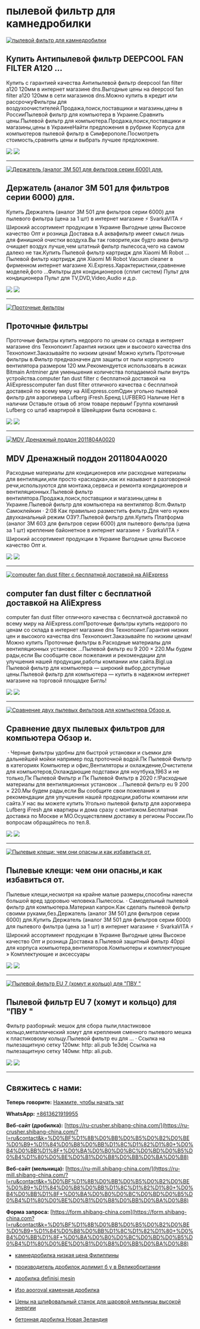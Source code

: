 # пылевой фильтр для камнедробилки

<a href="https://swt.shibang-china.com/?l=ru&img&k=%D0%BF%D1%8B%D0%BB%D0%B5%D0%B2%D0%BE%D0%B9+%D1%84%D0%B8%D0%BB%D1%8C%D1%82%D1%80+%D0%B4%D0%BB%D1%8F+%D0%BA%D0%B0%D0%BC%D0%BD%D0%B5%D0%B4%D1%80%D0%BE%D0%B1%D0%B8%D0%BB%D0%BA%D0%B8" target="_blank">![пылевой фильтр для камнедробилки](http://static.shibang-china.com/all-800x300/875.jpg)</a>

## Купить Антипылевой фильтр DEEPCOOL FAN FILTER A120 …
Купить с гарантией качества Антипылевой фильтр deepcool fan filter a120 120мм в интернет магазине dns.Выгодные цены на deepcool fan filter a120 120мм в сети магазинов dns.Можно купить в кредит или рассрочкуФильтры для воздухоочистителей.Продажа,поиск,поставщики и магазины,цены в РоссииПылевой фильтр для компьютера в Украине.Сравнить цены.Пылевой фильтр для компьютера.Продажа,поиск,поставщики и магазины,цены в УкраинеНайти предложения в рубрике Корпуса для компьютеров пылевой фильтр в Симферополе.Посмотреть стоимость,сравнить цены и выбрать лучшее предложение.


<a href="https://whatsapp.shibangsoft.com/WhatsApp.php" target="_blank" title="WhatsApp">![](http://static.shibang-china.com/icon/whatsapp.png)</a> <a href="https://swt.shibang-china.com/?l=ru&icon&k=%D0%BF%D1%8B%D0%BB%D0%B5%D0%B2%D0%BE%D0%B9+%D1%84%D0%B8%D0%BB%D1%8C%D1%82%D1%80+%D0%B4%D0%BB%D1%8F+%D0%BA%D0%B0%D0%BC%D0%BD%D0%B5%D0%B4%D1%80%D0%BE%D0%B1%D0%B8%D0%BB%D0%BA%D0%B8" target="_blank">![](http://static.shibang-china.com/icon/chat-ru.png)</a>

---

<a href="https://swt.shibang-china.com/?l=ru&img&k=%D0%BF%D1%8B%D0%BB%D0%B5%D0%B2%D0%BE%D0%B9+%D1%84%D0%B8%D0%BB%D1%8C%D1%82%D1%80+%D0%B4%D0%BB%D1%8F+%D0%BA%D0%B0%D0%BC%D0%BD%D0%B5%D0%B4%D1%80%D0%BE%D0%B1%D0%B8%D0%BB%D0%BA%D0%B8" target="_blank">![Держатель (аналог 3М 501 для фильтров серии 6000) для.](http://static.shibang-china.com/all-800x300/532.jpg)</a>

## Держатель (аналог 3М 501 для фильтров серии 6000) для.
Купить Держатель (аналог 3М 501 для фильтров серии 6000) для пылевого фильтра (цена за 1 шт) в интернет магазине ⚡ SvarkaVITA ⚡ Широкий ассортимент продукции в Украине Выгодные цены Высокое качество Опт и розница Доставка в.А аквафильтр имеет смысл лишь для финишной очистки воздуха.Вы так говорите,как будто аква фильтр очищает воздух лучше,чем штатный фильтр пылесоса,чего на самом далеко не так.Купить Пылевой фильтр картридж для Xiaomi Mi Robot …Пылевой фильтр картридж для Xiaomi Mi Robot Vacuum cleaner в фирменном интернет магазине Xi.Express.Характеристики,сравнение моделей,фото …Фильтры для кондиционеров (сплит систем) Пульт для кондиционера Пульт для TV,DVD,Video,Audio и д.р.


<a href="https://whatsapp.shibangsoft.com/WhatsApp.php" target="_blank" title="WhatsApp">![](http://static.shibang-china.com/icon/whatsapp.png)</a> <a href="https://swt.shibang-china.com/?l=ru&icon&k=%D0%BF%D1%8B%D0%BB%D0%B5%D0%B2%D0%BE%D0%B9+%D1%84%D0%B8%D0%BB%D1%8C%D1%82%D1%80+%D0%B4%D0%BB%D1%8F+%D0%BA%D0%B0%D0%BC%D0%BD%D0%B5%D0%B4%D1%80%D0%BE%D0%B1%D0%B8%D0%BB%D0%BA%D0%B8" target="_blank">![](http://static.shibang-china.com/icon/chat-ru.png)</a>

---

<a href="https://swt.shibang-china.com/?l=ru&img&k=%D0%BF%D1%8B%D0%BB%D0%B5%D0%B2%D0%BE%D0%B9+%D1%84%D0%B8%D0%BB%D1%8C%D1%82%D1%80+%D0%B4%D0%BB%D1%8F+%D0%BA%D0%B0%D0%BC%D0%BD%D0%B5%D0%B4%D1%80%D0%BE%D0%B1%D0%B8%D0%BB%D0%BA%D0%B8" target="_blank">![Проточные фильтры](http://static.shibang-china.com/all-800x300/126.jpg)</a>

## Проточные фильтры
Проточные фильтры купить недорого по ценам со склада в интернет магазине dns Технопоинт.Гарантия низких цен и высокого качества dns Технопоинт.Заказывайте по низким ценам! Можно купить Проточные фильтры в.Фильтр предназначен для защиты от пыли корпусного вентилятора размером 120 мм.Рекомендуется использовать в асиках Bitmain Antminer для уменьшения количества попадаемой пыли внутрь устройства.computer fan dust filter с бесплатной доставкой на AliExpresscomputer fan dust filter отличного качества с бесплатной доставкой по всему миру на AliExpress.comОдин угольно пылевой фильтр для аэрогивера Lufberg iFresh.Бренд LUFBERG Наличие Нет в наличии Оставьте отзыв об этом товаре первым! Группа компаний Lufberg со штаб квартирой в Швейцарии была основана с.


<a href="https://whatsapp.shibangsoft.com/WhatsApp.php" target="_blank" title="WhatsApp">![](http://static.shibang-china.com/icon/whatsapp.png)</a> <a href="https://swt.shibang-china.com/?l=ru&icon&k=%D0%BF%D1%8B%D0%BB%D0%B5%D0%B2%D0%BE%D0%B9+%D1%84%D0%B8%D0%BB%D1%8C%D1%82%D1%80+%D0%B4%D0%BB%D1%8F+%D0%BA%D0%B0%D0%BC%D0%BD%D0%B5%D0%B4%D1%80%D0%BE%D0%B1%D0%B8%D0%BB%D0%BA%D0%B8" target="_blank">![](http://static.shibang-china.com/icon/chat-ru.png)</a>

---

<a href="https://swt.shibang-china.com/?l=ru&img&k=%D0%BF%D1%8B%D0%BB%D0%B5%D0%B2%D0%BE%D0%B9+%D1%84%D0%B8%D0%BB%D1%8C%D1%82%D1%80+%D0%B4%D0%BB%D1%8F+%D0%BA%D0%B0%D0%BC%D0%BD%D0%B5%D0%B4%D1%80%D0%BE%D0%B1%D0%B8%D0%BB%D0%BA%D0%B8" target="_blank">![MDV Дренажный поддон 2011804A0020](http://static.shibang-china.com/all-800x300/722.jpg)</a>

## MDV Дренажный поддон 2011804A0020
Расходные материалы для кондиционеров или расходные материалы для вентиляции,или просто &#171;расходка&#187;,как их называют в разговорной речи,используются для монтажа,сервиса и ремонта кондиционеров и вентиляционных.Пылевой фильтр вентилятора.Продажа,поиск,поставщики и магазины,цены в Украине.Пылевой фильтр для компьютера на вентилятор 8сm.Фильтр Самоклейкин&nbsp;&#0183;&#32;2:08 Как правильно разместить фильтр.Для чего нужен двухканальный режим ОЗУ?.Пылевой фильтр для.Купить Платформа (аналог 3М 603 для фильтров серии 6000) для пылевого фильтра (цена за 1 шт) крепление байонетное в интернет магазине ⚡ SvarkaVITA ⚡ Широкий ассортимент продукции в Украине Выгодные цены Высокое качество Опт и.


<a href="https://whatsapp.shibangsoft.com/WhatsApp.php" target="_blank" title="WhatsApp">![](http://static.shibang-china.com/icon/whatsapp.png)</a> <a href="https://swt.shibang-china.com/?l=ru&icon&k=%D0%BF%D1%8B%D0%BB%D0%B5%D0%B2%D0%BE%D0%B9+%D1%84%D0%B8%D0%BB%D1%8C%D1%82%D1%80+%D0%B4%D0%BB%D1%8F+%D0%BA%D0%B0%D0%BC%D0%BD%D0%B5%D0%B4%D1%80%D0%BE%D0%B1%D0%B8%D0%BB%D0%BA%D0%B8" target="_blank">![](http://static.shibang-china.com/icon/chat-ru.png)</a>

---

<a href="https://swt.shibang-china.com/?l=ru&img&k=%D0%BF%D1%8B%D0%BB%D0%B5%D0%B2%D0%BE%D0%B9+%D1%84%D0%B8%D0%BB%D1%8C%D1%82%D1%80+%D0%B4%D0%BB%D1%8F+%D0%BA%D0%B0%D0%BC%D0%BD%D0%B5%D0%B4%D1%80%D0%BE%D0%B1%D0%B8%D0%BB%D0%BA%D0%B8" target="_blank">![computer fan dust filter с бесплатной доставкой на AliExpress](http://static.shibang-china.com/all-800x300/1185.jpg)</a>

## computer fan dust filter с бесплатной доставкой на AliExpress
computer fan dust filter отличного качества с бесплатной доставкой по всему миру на AliExpress.comПроточные фильтры купить недорого по ценам со склада в интернет магазине dns Технопоинт.Гарантия низких цен и высокого качества dns Технопоинт.Заказывайте по низким ценам! Можно купить Проточные фильтры в.Расходные материалы для вентиляционных установок …Пылевой фильтр eu 9 200 &#215; 220.Мы будем рады,если Вы сообщите свои пожелания и рекомендации для улучшения нашей продукции,работы компании или сайта.Bigl.ua Пылевой фильтр для компьютера — широкий выбор,доступные цены.Пылевой фильтр для компьютера — купить в надежном интернет магазине на торговой площадке Бигль!


<a href="https://whatsapp.shibangsoft.com/WhatsApp.php" target="_blank" title="WhatsApp">![](http://static.shibang-china.com/icon/whatsapp.png)</a> <a href="https://swt.shibang-china.com/?l=ru&icon&k=%D0%BF%D1%8B%D0%BB%D0%B5%D0%B2%D0%BE%D0%B9+%D1%84%D0%B8%D0%BB%D1%8C%D1%82%D1%80+%D0%B4%D0%BB%D1%8F+%D0%BA%D0%B0%D0%BC%D0%BD%D0%B5%D0%B4%D1%80%D0%BE%D0%B1%D0%B8%D0%BB%D0%BA%D0%B8" target="_blank">![](http://static.shibang-china.com/icon/chat-ru.png)</a>

---

<a href="https://swt.shibang-china.com/?l=ru&img&k=%D0%BF%D1%8B%D0%BB%D0%B5%D0%B2%D0%BE%D0%B9+%D1%84%D0%B8%D0%BB%D1%8C%D1%82%D1%80+%D0%B4%D0%BB%D1%8F+%D0%BA%D0%B0%D0%BC%D0%BD%D0%B5%D0%B4%D1%80%D0%BE%D0%B1%D0%B8%D0%BB%D0%BA%D0%B8" target="_blank">![Сравнение двух пылевых фильтров для компьютера Обзор и.](http://static.shibang-china.com/all-800x300/338.jpg)</a>

## Сравнение двух пылевых фильтров для компьютера Обзор и.
&nbsp;&#0183;&#32;Черные фильтры удобны для быстрой установки и съемки для дальнейшей мойки например под проточной водой.Пк Пылевой Фильтр в категориях Компьютер и офис,Вентиляторы и охлаждение,Очистители для компьютеров,Охлаждающие подставки для ноутбука,1963 и не только,Пк Пылевой Фильтр и Пк Пылевой Фильтр в 2020 г.!Расходные материалы для вентиляционных установок …Пылевой фильтр eu 9 200 &#215; 220.Мы будем рады,если Вы сообщите свои пожелания и рекомендации для улучшения нашей продукции,работы компании или сайта.У нас вы можете купить Угольно пылевой фильтр для аэрогивера Lufberg iFresh для квартиры и дома сразу с монтажом.Бесплатная доставка по Москве и МО.Осуществляем доставку в регионы России.По вопросам обращайтесь по тел.8.


<a href="https://whatsapp.shibangsoft.com/WhatsApp.php" target="_blank" title="WhatsApp">![](http://static.shibang-china.com/icon/whatsapp.png)</a> <a href="https://swt.shibang-china.com/?l=ru&icon&k=%D0%BF%D1%8B%D0%BB%D0%B5%D0%B2%D0%BE%D0%B9+%D1%84%D0%B8%D0%BB%D1%8C%D1%82%D1%80+%D0%B4%D0%BB%D1%8F+%D0%BA%D0%B0%D0%BC%D0%BD%D0%B5%D0%B4%D1%80%D0%BE%D0%B1%D0%B8%D0%BB%D0%BA%D0%B8" target="_blank">![](http://static.shibang-china.com/icon/chat-ru.png)</a>

---

<a href="https://swt.shibang-china.com/?l=ru&img&k=%D0%BF%D1%8B%D0%BB%D0%B5%D0%B2%D0%BE%D0%B9+%D1%84%D0%B8%D0%BB%D1%8C%D1%82%D1%80+%D0%B4%D0%BB%D1%8F+%D0%BA%D0%B0%D0%BC%D0%BD%D0%B5%D0%B4%D1%80%D0%BE%D0%B1%D0%B8%D0%BB%D0%BA%D0%B8" target="_blank">![Пылевые клещи: чем они опасны,и как избавиться от.](http://static.shibang-china.com/all-800x300/500.jpg)</a>

## Пылевые клещи: чем они опасны,и как избавиться от.
Пылевые клещи,несмотря на крайне малые размеры,способны нанести большой вред здоровью человека.Пылесосы.&nbsp;&#0183;&#32;Самодельный пылевой фильтр для компьютера.Материал капрон.Как сделать пылевой фильтр своими руками,без.Держатель (аналог 3М 501 для фильтров серии 6000) для.Купить Держатель (аналог 3М 501 для фильтров серии 6000) для пылевого фильтра (цена за 1 шт) в интернет магазине ⚡ SvarkaVITA ⚡ Широкий ассортимент продукции в Украине Выгодные цены Высокое качество Опт и розница Доставка в.Пылевой защитный фильтр 40ppi для корпуса компьютера,вентиляторов.Компьютеры и комплектующие &#187; Комплектующие и аксессуары


<a href="https://whatsapp.shibangsoft.com/WhatsApp.php" target="_blank" title="WhatsApp">![](http://static.shibang-china.com/icon/whatsapp.png)</a> <a href="https://swt.shibang-china.com/?l=ru&icon&k=%D0%BF%D1%8B%D0%BB%D0%B5%D0%B2%D0%BE%D0%B9+%D1%84%D0%B8%D0%BB%D1%8C%D1%82%D1%80+%D0%B4%D0%BB%D1%8F+%D0%BA%D0%B0%D0%BC%D0%BD%D0%B5%D0%B4%D1%80%D0%BE%D0%B1%D0%B8%D0%BB%D0%BA%D0%B8" target="_blank">![](http://static.shibang-china.com/icon/chat-ru.png)</a>

---

<a href="https://swt.shibang-china.com/?l=ru&img&k=%D0%BF%D1%8B%D0%BB%D0%B5%D0%B2%D0%BE%D0%B9+%D1%84%D0%B8%D0%BB%D1%8C%D1%82%D1%80+%D0%B4%D0%BB%D1%8F+%D0%BA%D0%B0%D0%BC%D0%BD%D0%B5%D0%B4%D1%80%D0%BE%D0%B1%D0%B8%D0%BB%D0%BA%D0%B8" target="_blank">![Пылевой фильтр EU 7 (хомут и кольцо) для &quot;ПВУ &quot;](http://static.shibang-china.com/all-800x300/66.jpg)</a>

## Пылевой фильтр EU 7 (хомут и кольцо) для &quot;ПВУ &quot;
Фильтр разборный: мешок для сбора пыли,пластиковое кольцо,металлический хомут для крепления сменного пылевого мешка к пластиковому кольцу.Пылевой фильтр eu для …&nbsp;&#0183;&#32;Ссылка на пылезащитную сетку 120мм: http: ali.pub 1e3dej Ссылка на пылезащитную сетку 140мм: http: ali.pub.

<a href="https://whatsapp.shibangsoft.com/WhatsApp.php" target="_blank" title="WhatsApp">![](http://static.shibang-china.com/icon/whatsapp.png)</a> <a href="https://swt.shibang-china.com/?l=ru&icon&k=%D0%BF%D1%8B%D0%BB%D0%B5%D0%B2%D0%BE%D0%B9+%D1%84%D0%B8%D0%BB%D1%8C%D1%82%D1%80+%D0%B4%D0%BB%D1%8F+%D0%BA%D0%B0%D0%BC%D0%BD%D0%B5%D0%B4%D1%80%D0%BE%D0%B1%D0%B8%D0%BB%D0%BA%D0%B8" target="_blank">![](http://static.shibang-china.com/icon/chat-ru.png)</a>

---
## Свяжитесь с нами:

**Теперь говорите:** [Нажмите, чтобы начать чат](https://swt.shibang-china.com?l=ru&contact&k=%D0%BF%D1%8B%D0%BB%D0%B5%D0%B2%D0%BE%D0%B9+%D1%84%D0%B8%D0%BB%D1%8C%D1%82%D1%80+%D0%B4%D0%BB%D1%8F+%D0%BA%D0%B0%D0%BC%D0%BD%D0%B5%D0%B4%D1%80%D0%BE%D0%B1%D0%B8%D0%BB%D0%BA%D0%B8)

**WhatsApp:**  [+8613621919955](https://whatsapp.shibangsoft.com/WhatsApp.php)

**Веб-сайт (дробилка):** [https://ru-crusher.shibang-china.com/](https://ru-crusher.shibang-china.com/?l=ru&contact&k=%D0%BF%D1%8B%D0%BB%D0%B5%D0%B2%D0%BE%D0%B9+%D1%84%D0%B8%D0%BB%D1%8C%D1%82%D1%80+%D0%B4%D0%BB%D1%8F+%D0%BA%D0%B0%D0%BC%D0%BD%D0%B5%D0%B4%D1%80%D0%BE%D0%B1%D0%B8%D0%BB%D0%BA%D0%B8)

**Веб-сайт (мельница):** [https://ru-mill.shibang-china.com/](https://ru-mill.shibang-china.com/?l=ru&contact&k=%D0%BF%D1%8B%D0%BB%D0%B5%D0%B2%D0%BE%D0%B9+%D1%84%D0%B8%D0%BB%D1%8C%D1%82%D1%80+%D0%B4%D0%BB%D1%8F+%D0%BA%D0%B0%D0%BC%D0%BD%D0%B5%D0%B4%D1%80%D0%BE%D0%B1%D0%B8%D0%BB%D0%BA%D0%B8)

**Форма запроса:** [https://form.shibang-china.com](https://form.shibang-china.com?l=ru&contact&k=%D0%BF%D1%8B%D0%BB%D0%B5%D0%B2%D0%BE%D0%B9+%D1%84%D0%B8%D0%BB%D1%8C%D1%82%D1%80+%D0%B4%D0%BB%D1%8F+%D0%BA%D0%B0%D0%BC%D0%BD%D0%B5%D0%B4%D1%80%D0%BE%D0%B1%D0%B8%D0%BB%D0%BA%D0%B8)

* [камнедробилка низкая цена Филиппины](../125/%D0%BA%D0%B0%D0%BC%D0%BD%D0%B5%D0%B4%D1%80%D0%BE%D0%B1%D0%B8%D0%BB%D0%BA%D0%B0%20%D0%BD%D0%B8%D0%B7%D0%BA%D0%B0%D1%8F%20%D1%86%D0%B5%D0%BD%D0%B0%20%D0%A4%D0%B8%D0%BB%D0%B8%D0%BF%D0%BF%D0%B8%D0%BD%D1%8B.md)

* [производитель дробилок долимит б  у в Великобритании](../124/%D0%BF%D1%80%D0%BE%D0%B8%D0%B7%D0%B2%D0%BE%D0%B4%D0%B8%D1%82%D0%B5%D0%BB%D1%8C%20%D0%B4%D1%80%D0%BE%D0%B1%D0%B8%D0%BB%D0%BE%D0%BA%20%D0%B4%D0%BE%D0%BB%D0%B8%D0%BC%D0%B8%D1%82%20%D0%B1%20%20%D1%83%20%D0%B2%20%D0%92%D0%B5%D0%BB%D0%B8%D0%BA%D0%BE%D0%B1%D1%80%D0%B8%D1%82%D0%B0%D0%BD%D0%B8%D0%B8.md)

* [дробилка definisi mesin](../121/%D0%B4%D1%80%D0%BE%D0%B1%D0%B8%D0%BB%D0%BA%D0%B0%20definisi%20mesin.md)

* [Изо aooroval каменная дробилка](../121/%D0%98%D0%B7%D0%BE%20aooroval%20%D0%BA%D0%B0%D0%BC%D0%B5%D0%BD%D0%BD%D0%B0%D1%8F%20%D0%B4%D1%80%D0%BE%D0%B1%D0%B8%D0%BB%D0%BA%D0%B0.md)

* [Цены на шлифовальный станок для шаровой мельницы высокой энергии](../124/%D0%A6%D0%B5%D0%BD%D1%8B%20%D0%BD%D0%B0%20%D1%88%D0%BB%D0%B8%D1%84%D0%BE%D0%B2%D0%B0%D0%BB%D1%8C%D0%BD%D1%8B%D0%B9%20%D1%81%D1%82%D0%B0%D0%BD%D0%BE%D0%BA%20%D0%B4%D0%BB%D1%8F%20%D1%88%D0%B0%D1%80%D0%BE%D0%B2%D0%BE%D0%B9%20%D0%BC%D0%B5%D0%BB%D1%8C%D0%BD%D0%B8%D1%86%D1%8B%20%D0%B2%D1%8B%D1%81%D0%BE%D0%BA%D0%BE%D0%B9%20%D1%8D%D0%BD%D0%B5%D1%80%D0%B3%D0%B8%D0%B8.md)

* [бетонная дробилка Новая Зеландия](../124/%D0%B1%D0%B5%D1%82%D0%BE%D0%BD%D0%BD%D0%B0%D1%8F%20%D0%B4%D1%80%D0%BE%D0%B1%D0%B8%D0%BB%D0%BA%D0%B0%20%D0%9D%D0%BE%D0%B2%D0%B0%D1%8F%20%D0%97%D0%B5%D0%BB%D0%B0%D0%BD%D0%B4%D0%B8%D1%8F.md)